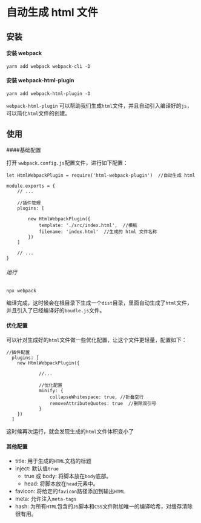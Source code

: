 # 自动生成 html 文件

## 安装

#### 安装 webpack

`yarn add webpack webpack-cli -D`

#### 安装 webpack-html-plugin

`yarn add webpack-html-plugin -D`

`webpack-html-plugin` 可以帮助我们生成`html`文件，并且自动引入编译好的`js`，可以简化`html`文件的创建。

## 使用

####基础配置

打开 `wwbpack.config.js`配置文件，进行如下配置：

```
let HtmlWebpackPlugin = require('html-webpack-plugin')  //自动生成 html

module.exports = {
	// ...

	//插件管理
	plugins: [

		new HtmlWebpackPlugin({
			template: './src/index.html',  //模板
			filename: 'index.html'  //生成的 html 文件名称
		})
	]

	// ...
}
```

###### 运行

`npx webpack`

编译完成，这时候会在根目录下生成一个`dist`目录，里面自动生成了`html`文件，并且引入了已经编译好的`boudle.js`文件。

#### 优化配置

可以针对生成好的`html`文件做一些优化配置，让这个文件更轻量，配置如下：

```
//插件配置
  plugins: [
    new HtmlWebpackPlugin({

			//...

			//优化配置
			minify: {
				collapseWhitespace: true, //折叠空行
				removeAttributeQuotes: true  //删除双引号
			}
    })
  ]

```

这时候再次运行，就会发现生成的`html`文件体积变小了

#### 其他配置

- title: 用于生成的`HTML`文档的标题
- inject: 默认值`true`
	- true 或 body: 将脚本放在`body`底部。
	- head: 将脚本放在`head`元素中。
- favicon: 将给定的`favicon`路径添加到输出`HTML`
- meta: 允许注入`meta-tags`
- hash: 为所有`HTML`包含的`JS`脚本和`CSS`文件附加唯一的编译哈希，对缓存清除很有用。
